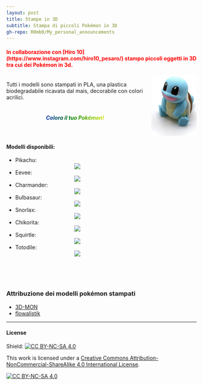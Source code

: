 ```yaml
---
layout: post
title: Stampe in 3D
subtitle: Stampa di piccoli Pokémon in 3D
gh-repo: R0mb0/My_personal_announcements
---
```


<h4 style="color: red;"> In collaborazione con [Hiro 10](https://www.instagram.com/hiro10_pesaro/) stampo piccoli oggetti in 3D tra cui dei Pokémon in 3d. </h4>

<div style="display: flex; align-items: center; gap: 20px;">

 <span>
    Tutti i modelli sono stampati in PLA, una plastica biodegradabile ricavata dal mais, decorabile con colori acrilici.<br><br>
   <h5 class="rainbow-animated" align="center">Colora il tuo Pokémon!</h5>
<style>
.rainbow-animated {
  background: linear-gradient(270deg, red, orange, yellow, green, blue, indigo, violet, red);
  background-size: 200% 200%;
  -webkit-background-clip: text;
  -webkit-text-fill-color: transparent;
  background-clip: text;
  animation: rainbow-move 3s linear infinite;
  font-weight: bold;
}
@keyframes rainbow-move {
  0% { background-position: 0% 50%; }
  100% { background-position: 100% 50%; }
}
</style>

  </span>

  <img src="https://github.com/R0mb0/My_personal_announcements/blob/main/Buisness_cards/3D-Prints/pokemon.png?raw=true" style="width: 35%; min-width: 120px; max-width: 240px;">

</div>

#### Modelli disponibili: 

 <ul>
  <li> Pikachu: <img src="https://cdn.thingiverse.com/renders/60/5d/6d/72/c4/pikachu_low_poly_pokemon_flowalistik_display_large.jpg" style="display:block;margin:auto;width:35%;"> </li>
   <li> Eevee: <img src="https://cdn.thingiverse.com/renders/85/c1/2a/d2/78/09922cabe7e455a53688cb862b9ab97c_display_large.jpg" style="display:block;margin:auto;width:35%;"> </li>
  <li> Charmander: <img src="https://cdn.thingiverse.com/renders/03/8d/7b/6d/ba/charmander_low_poly_pokemon_flowalistik_display_large.jpg" style="display:block;margin:auto;width:35%;"> </li>
  <li> Bulbasaur: <img src="https://cdn.thingiverse.com/renders/81/4e/7c/0b/7c/bulbasaur_low_poly_pokemon_flowalistik_display_large.jpg" style="display:block;margin:auto;width:35%;"> </li>
   <li> Snorlax: <img src="https://makerworld.bblmw.com/makerworld/model/USd782888c06934e/design/2024-06-22_qu93q615fezi.jpg?x-oss-process=image/resize,w_1000/format,webp" style="display:block;margin:auto;width:35%;"> </li>
   <li> Chikorita: <img src="https://cdn.thingiverse.com/renders/e7/10/f5/7f/99/chikorita_low_poly_pokemon_flowalistik_display_large.jpg" style="display:block;margin:auto;width:35%;"> </li>
   <li> Squirtle: <img src="https://cdn.thingiverse.com/renders/12/6a/bf/d9/54/squirtle_low_poly_pokemon_flowalistik_display_large.jpg" style="display:block;margin:auto;width:35%;"> </li>
   <li> Totodile: <img src="https://cdn.thingiverse.com/renders/17/66/f8/1e/3c/totodile_low_poly_pokemon_flowalistik_display_large.jpg" style="display:block;margin:auto;width:35%;"> </li>
   
</ul>
<br>
<br>
<br>

### Attribuzione dei modelli pokémon stampati 

- [3D-MON](https://www.thingiverse.com/3d-mon/designs)
- [flowalistik](https://www.thingiverse.com/flowalistik/designs)

___

#### License
Shield: [![CC BY-NC-SA 4.0][cc-by-nc-sa-shield]][cc-by-nc-sa]

This work is licensed under a
[Creative Commons Attribution-NonCommercial-ShareAlike 4.0 International License][cc-by-nc-sa].

[![CC BY-NC-SA 4.0][cc-by-nc-sa-image]][cc-by-nc-sa]

[cc-by-nc-sa]: http://creativecommons.org/licenses/by-nc-sa/4.0/
[cc-by-nc-sa-image]: https://licensebuttons.net/l/by-nc-sa/4.0/88x31.png
[cc-by-nc-sa-shield]: https://img.shields.io/badge/License-CC%20BY--NC--SA%204.0-lightgrey.svg
